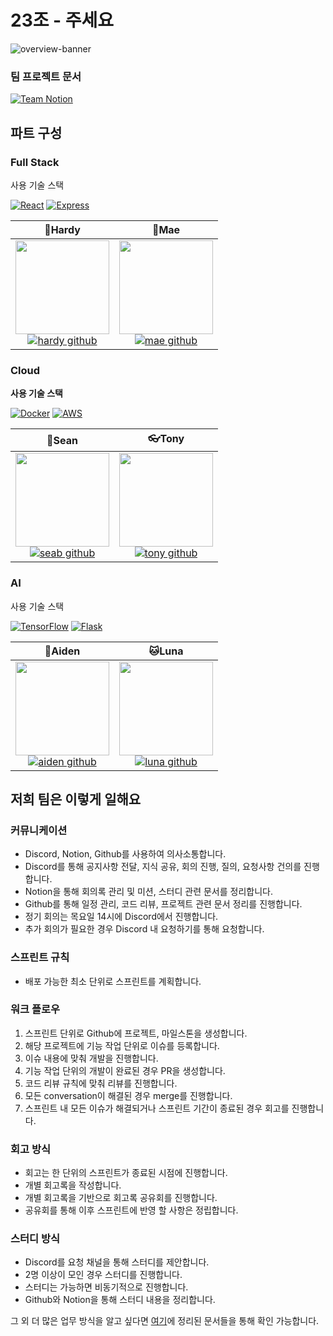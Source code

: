 # 23조 - 주세요
![overview-banner](https://raw.githubusercontent.com/ktb-23/.github/main/profile/team-23-banner.png)

### 팀 프로젝트 문서
[![Team Notion](https://img.shields.io/badge/TEAM_Notion-000000?style=for-the-badge&logo=notion&logoColor=white)]([https://www.notion.so/your-notion-link](https://www.notion.so/goormkdx/23-486a07ff18c341df96842755c9e90933?pvs=4))

## 파트 구성

### Full Stack

사용 기술 스택

[![React](https://img.shields.io/badge/React-20232A?style=for-the-badge&logo=react&logoColor=61DAFB)](https://reactjs.org/)
[![Express](https://img.shields.io/badge/Express-000000?style=for-the-badge&logo=express&logoColor=white)](https://expressjs.com/)

<div align="center">
  
| **🎃Hardy** | **🐷Mae** | 
| :------: |  :------: | 
| <img src="https://raw.githubusercontent.com/ktb-23/.github/main/profile/hardy.png" height=150 width=150> <br/>  [![hardy github](https://img.shields.io/badge/Hardy-181717?style=for-the-badge&logo=github&logoColor=white)](https://github.com/kwangyoulsagong)| <img src="https://raw.githubusercontent.com/ktb-23/.github/main/profile/mae.png" height=150 width=150> <br/> [![mae github](https://img.shields.io/badge/Mae-181717?style=for-the-badge&logo=github&logoColor=white)](https://github.com/hardlife0) |

</div>

### Cloud

**사용 기술 스택**

[![Docker](https://img.shields.io/badge/Docker-2496ED?style=for-the-badge&logo=docker&logoColor=white)](https://www.docker.com/)
[![AWS](https://img.shields.io/badge/AWS-232F3E?style=for-the-badge&logo=amazon-aws&logoColor=white)](https://aws.amazon.com/)

<div align="center">
  
| **🦊Sean** | **👓Tony** | 
| :------: |  :------: | 
| <img src="https://raw.githubusercontent.com/ktb-23/.github/main/profile/sean.png" height=150 width=150> <br/>  [![seab github](https://img.shields.io/badge/Sean-181717?style=for-the-badge&logo=github&logoColor=white)](https://github.com/timepresent95)| <img src="https://raw.githubusercontent.com/ktb-23/.github/main/profile/tony.png" height=150 width=150> <br/> [![tony github](https://img.shields.io/badge/Tony-181717?style=for-the-badge&logo=github&logoColor=white)](https://github.com/PokingTeemo) |

</div>

### AI
사용 기술 스택

[![TensorFlow](https://img.shields.io/badge/TensorFlow-FF6F00?style=for-the-badge&logo=tensorflow&logoColor=white)](https://www.tensorflow.org/)
[![Flask](https://img.shields.io/badge/Flask-000000?style=for-the-badge&logo=flask&logoColor=white)](https://flask.palletsprojects.com/)

<div align="center">
  
| **🐯Aiden** | **🐱Luna** | 
| :------: |  :------: | 
| <img src="https://raw.githubusercontent.com/ktb-23/.github/main/profile/aiden.png" height=150 width=150> <br/>  [![aiden github](https://img.shields.io/badge/Aiden-181717?style=for-the-badge&logo=github&logoColor=white)](https://github.com/HanMulBit)| <img src="https://raw.githubusercontent.com/ktb-23/.github/main/profile/luna.png" height=150 width=150> <br/> [![luna github](https://img.shields.io/badge/Luna-181717?style=for-the-badge&logo=github&logoColor=white)](https://github.com/MoiJiyeon) |

</div>

## 저희 팀은 이렇게 일해요

### 커뮤니케이션
- Discord, Notion, Github를 사용하여 의사소통합니다.
- Discord를 통해 공지사항 전달, 지식 공유, 회의 진행, 질의, 요청사항 건의를 진행합니다.
- Notion을 통해 회의록 관리 및 미션, 스터디 관련 문서를 정리합니다.
- Github를 통해 일정 관리, 코드 리뷰, 프로젝트 관련 문서 정리를 진행합니다.
- 정기 회의는 목요일 14시에 Discord에서 진행합니다.
- 추가 회의가 필요한 경우 Discord 내 요청하기를 통해 요청합니다.

### 스프린트 규칙
- 배포 가능한 최소 단위로 스프린트를 계획합니다.

### 워크 플로우
1. 스프린트 단위로 Github에 프로젝트, 마일스톤을 생성합니다.
2. 해당 프로젝트에 기능 작업 단위로 이슈를 등록합니다.
3. 이슈 내용에 맞춰 개발을 진행합니다.
4. 기능 작업 단위의 개발이 완료된 경우 PR을 생성합니다.
5. 코드 리뷰 규칙에 맞춰 리뷰를 진행합니다.
6. 모든 conversation이 해결된 경우 merge를 진행합니다.
7. 스프린트 내 모든 이슈가 해결되거나 스프린트 기간이 종료된 경우 회고를 진행합니다.

### 회고 방식
- 회고는 한 단위의 스프린트가 종료된 시점에 진행합니다.
- 개별 회고록을 작성합니다.
- 개별 회고록을 기반으로 회고록 공유회를 진행합니다.
- 공유회를 통해 이후 스프린트에 반영 할 사항은 정립합니다.

### 스터디 방식
- Discord를 요청 채널을 통해 스터디를 제안합니다.
- 2명 이상이 모인 경우 스터디를 진행합니다.
- 스터디는 가능하면 비동기적으로 진행합니다.
- Github와 Notion을 통해 스터디 내용을 정리합니다.

그 외 더 많은 업무 방식을 알고 싶다면 [여기](https://github.com/ktb-23/collaboration-document)에 정리된 문서들을 통해 확인 가능합니다.
